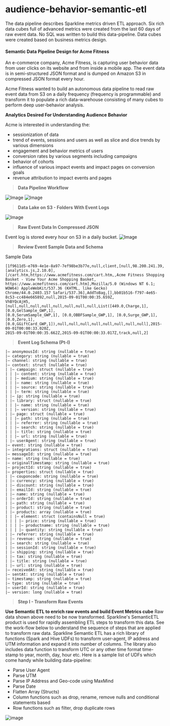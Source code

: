 # audience-behavior-semantic-etl

The data pipeline describes Sparkline metrics driven ETL approach. Six rich data cubes full of advanced metrics were created from the last 60 days of raw event data. No SQL was written to build this data-pipeline. Data cubes were created based on business metrics design. 

#### Semantic Data Pipeline Design for Acme Fitness

An e-commerce company, Acme Fitness, is capturing user behavior data from user clicks on its website and from inside a mobile app. The event data is in semi-structured JSON format and is dumped on Amazon S3 in compressed JSON format every hour. 

Acme Fitness wanted to build an autonomous data pipeline to read raw event data from S3 on a daily frequency (frequency is programmable) and transform it to populate a rich data-warehouse consisting of many cubes to perform deep user-behavior analysis.

**Analytics Desired For Understanding Audience Behavior**

Acme is interested in understanding the:
- sessionization of data
- trend of events, sessions and users as well as slice and dice trends by various dimensions
- engagement and behavior metrics of users
- conversion rates by various segments including campaigns
- behavior of cohorts
- influence of various impact events and impact pages on conversion goals
- revenue attribution to impact events and pages

> **Data Pipeline Workflow**

![Image](img/SparklineApp-UserTrends.png?raw=true)
![Image](http://sparkline-beta.s3-website-us-east-1.amazonaws.com/images/step-o-data-pipeline-design.png)

> **Data Lake on S3 - Folders With Event Logs**

![Image](http://sparkline-beta.s3-website-us-east-1.amazonaws.com/images/s3-daily-buckets-ss.png)

> **Raw Event Data In Compressed JSON**

Event log is stored every hour on S3 in a daily bucket.
![Image](http://sparkline-beta.s3-website-us-east-1.amazonaws.com/images/raw-data-ss.png)

> **Review Event Sample Data and Schema**

Sample Data
```
[1f9611d5-e769-4e1e-8a97-7ef98be3b77e,null,client,[null,98.200.241.39,[analytics.js,2.10.0],
[/cart.htm,https://www.acmefitness.com/cart.htm,,Acme Fitness Shopping Basket - View Your Acme Shopping Basket,
https://www.acmefitness.com/cart.htm],Mozilla/5.0 (Windows NT 6.1; WOW64) AppleWebKit/537.36 (KHTML, like Gecko) 
Chrome/44.0.2403.157 Safari/537.36],AddToBag,[],bb01b516-f797-4e65-8c53-cc484e665892,null,2015-09-01T00:00:35.659Z,
VhBYQcAjH5,[null,null,null,null,null,null,null,null,List([449.0,Charge,1], [0.0,GelSample_GWP,1], 
[0.0,SerumSample_GWP,1], [0.0,OBBFSample_GWP,1], [0.0,Surge_GWP,1], 
[0.0,Zero,1], [0.0,GGiftCard_GWP,1]),null,null,null,null,null,null,null,null],2015-09-01T00:00:33.020Z,
2015-09-01T00:00:35.662Z,2015-09-01T00:00:33.017Z,track,null,2]
```

> **Event Log Schema (Pt-I)**

```
|– anonymousId: string (nullable = true) 
|– category: string (nullable = true) 
|– channel: string (nullable = true) 
|– context: struct (nullable = true) 
| |– campaign: struct (nullable = true) 
| | |– content: string (nullable = true) 
| | |– medium: string (nullable = true) 
| | |– name: string (nullable = true) 
| | |– source: string (nullable = true) 
| | |– term: string (nullable = true) 
| |– ip: string (nullable = true) 
| |– library: struct (nullable = true) 
| | |– name: string (nullable = true) 
| | |– version: string (nullable = true) 
| |– page: struct (nullable = true) 
| | |– path: string (nullable = true) 
| | |– referrer: string (nullable = true) 
| | |– search: string (nullable = true) 
| | |– title: string (nullable = true) 
| | |– url: string (nullable = true) 
| |– userAgent: string (nullable = true) 
|– event: string (nullable = true) 
|– integrations: struct (nullable = true) 
|– messageId: string (nullable = true) 
|– name: string (nullable = true) 
|– originalTimestamp: string (nullable = true) 
|– projectId: string (nullable = true)
|– properties: struct (nullable = true) 
| |– couponcode: string (nullable = true) 
| |– currency: string (nullable = true) 
| |– discount: string (nullable = true) 
| |– emailId: string (nullable = true) 
| |– name: string (nullable = true) 
| |– orderId: string (nullable = true) 
| |– path: string (nullable = true) 
| |– product: string (nullable = true) 
| |– products: array (nullable = true) 
| | |– element: struct (containsNull = true) 
| | | |– price: string (nullable = true) 
| | | |– productname: string (nullable = true) 
| | | |– quantity: string (nullable = true) 
| |– referrer: string (nullable = true) 
| |– revenue: string (nullable = true) 
| |– search: string (nullable = true) 
| |– sessionId: string (nullable = true) 
| |– shipping: string (nullable = true) 
| |– tax: string (nullable = true) 
| |– title: string (nullable = true) 
| |– url: string (nullable = true) 
|– receivedAt: string (nullable = true) 
|– sentAt: string (nullable = true) 
|– timestamp: string (nullable = true) 
|– type: string (nullable = true) 
|– userId: string (nullable = true) 
|– version: long (nullable = true)
```

> **Step I - Transform Raw Events**

**Use Semantic ETL to enrich raw events and build Event Metrics cube**
Raw data shown above need to be now transformed. Sparkline's SemanticETL product is used for rapidly assembling ETL steps to transform this data. See the work-flow below to understand the sequence of steps that are applied to transform raw data.
Sparkline Semantic ETL has a rich library of functions (Spark and Hive UDFs) to transform user-agent, IP address and UTM information and expand it into number of columns. The library also includes data function to transform UTC or any other time format time-stamp to year, month, day, hour etc.
Here is a sample list of UDFs which come handy while building data-pipeline:
- Parse User Agent
- Parse UTM
- Parse IP Address and Geo-code using MaxMind
- Parse Date
- Flatten Array (Structs)
- Column functions such as drop, rename, remove nulls and conditional statements based
- Row functions such as filter, drop duplicate rows

![image](http://sparkline-beta.s3-website-us-east-1.amazonaws.com/images/step-i-etl.png)




